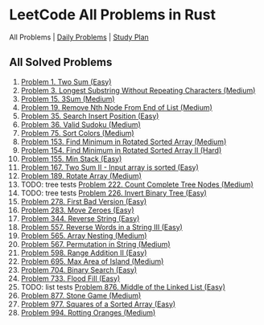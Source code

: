 LeetCode All Problems in Rust
=============================

All Problems | [Daily Problems](DAILY.md) | [Study Plan](STUDY_PLAN.md)

All Solved Problems
-------------------

1. [Problem 1. Two Sum (Easy)](problem_0001/)
2. [Problem 3. Longest Substring Without Repeating Characters (Medium)](problem_0003/)
3. [Problem 15. 3Sum (Medium)](problem_0015/)
4. [Problem 19. Remove Nth Node From End of List (Medium)](problem_0019/)
5. [Problem 35. Search Insert Position (Easy)](problem_0035/)
6. [Problem 36. Valid Sudoku (Medium)](problem_0036/)
7. [Problem 75. Sort Colors (Medium)](problem_0075/)
8. [Problem 153. Find Minimum in Rotated Sorted Array (Medium)](problem_0153/)
9. [Problem 154. Find Minimum in Rotated Sorted Array II (Hard)](problem_0154/)
10. [Problem 155. Min Stack (Easy)](problem_0155/)
11. [Problem 167. Two Sum II - Input array is sorted (Easy)](problem_0167/)
12. [Problem 189. Rotate Array (Medium)](problem_0189/)
13. TODO: tree tests [Problem 222. Count Complete Tree Nodes (Medium)](problem_0222/)
14. TODO: tree tests [Problem 226. Invert Binary Tree (Easy)](problem_0226/)
15. [Problem 278. First Bad Version (Easy)](problem_0278/)
16. [Problem 283. Move Zeroes (Easy)](problem_0283/)
17. [Problem 344. Reverse String (Easy)](problem_0344/)
18. [Problem 557. Reverse Words in a String III (Easy)](problem_0557/)
19. [Problem 565. Array Nesting (Medium)](problem_0565/)
20. [Problem 567. Permutation in String (Medium)](problem_0567/)
21. [Problem 598. Range Addition II (Easy)](problem_0598/)
22. [Problem 695. Max Area of Island (Medium)](problem_0695/)
23. [Problem 704. Binary Search (Easy)](problem_0704/)
24. [Problem 733. Flood Fill (Easy)](problem_0733/)
25. TODO: list tests [Problem 876. Middle of the Linked List (Easy)](problem_0876/)
26. [Problem 877. Stone Game (Medium)](problem_0877/)
27. [Problem 977. Squares of a Sorted Array (Easy)](problem_0977/)
28. [Problem 994. Rotting Oranges (Medium)](problem_0994/)
